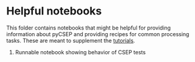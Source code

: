 # Helpful notebooks

This folder contains notebooks that might be helpful for providing information about pyCSEP and providing recipes for common
processing tasks. These are meant to supplement the [tutorials](https://docs.cseptesting.org/tutorials/).

1. Runnable notebook showing behavior of CSEP tests
